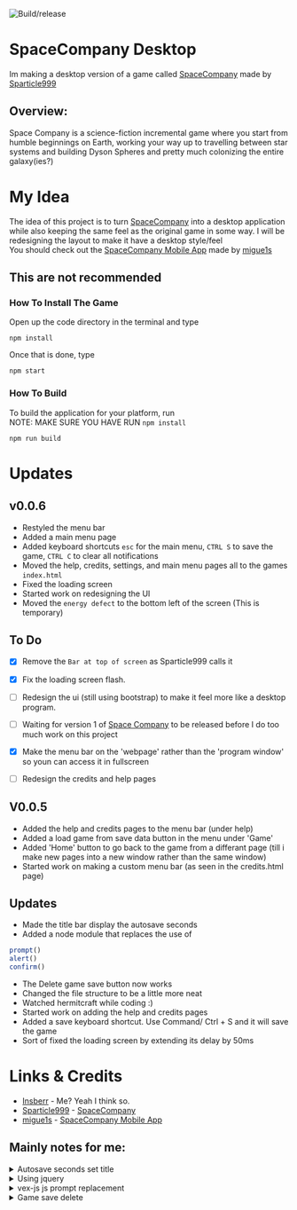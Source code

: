 ![Build/release](https://github.com/Insberr/SpaceCompany-Desktop/workflows/Build/release/badge.svg)


# SpaceCompany Desktop
Im making a desktop version of a game called <a href="https://github.com/sparticle999/spacecompany">SpaceCompany</a> made by <a href="https://github.com/sparticle999">Sparticle999</a>

## Overview:
Space Company is a science-fiction incremental game where you start from humble beginnings on Earth, working your way up to travelling between star systems and building Dyson Spheres and pretty much colonizing the entire galaxy(ies?)

# My Idea
The idea of this project is to turn <a href="https://github.com/sparticle999/spacecompany">SpaceCompany</a> into a desktop application while also keeping the same feel as the original game in some way. I will be redesigning the layout to make it have a desktop style/feel
<br>You should check out the <a href="https://github.com/migue1s/SpaceCompanyNative" target="_blank">SpaceCompany Mobile App</a> made by <a href="https://github.com/migue1s" target="_blank">migue1s</a>


## This are not recommended
### How To Install The Game
Open up the code directory in the terminal and type
```
npm install
```
Once that is done, type
```
npm start
```

### How To Build
To build the application for your platform, run
<br>NOTE: MAKE SURE YOU HAVE RUN `npm install`
```
npm run build
```


# Updates
## v0.0.6
* Restyled the menu bar
* Added a main menu page
* Added keyboard shortcuts 
`esc` for the main menu,
`CTRL S` to save the game,
`CTRL C` to clear all notifications
* Moved the help, credits, settings, and main menu pages all to the games `index.html`
* Fixed the loading screen
* Started work on redesigning the UI
* Moved the `energy defect` to the bottom left of the screen (This is temporary)


## To Do
* [x] Remove the `Bar at top of screen` as Sparticle999 calls it
* [x] Fix the loading screen flash. 
* [ ] Redesign the ui (still using bootstrap) to make it feel more like a desktop program.
* [ ] Waiting for version 1 of <a href="https://github.com/sparticle999/spacecompany">Space Company</a> to be released before I do too much work on this project
* [x] Make the menu bar on the 'webpage' rather than the 'program window' so youn can access it in fullscreen
* [ ] Redesign the credits and help pages


## V0.0.5
* Added the help and credits pages to the menu bar (under help)
* Added a load game from save data button in the menu under 'Game'
* Added 'Home' button to go back to the game from a differant page (till i make new pages into a new window rather than the same window)
* Started work on making a custom menu bar (as seen in the credits.html page)


## Updates
* Made the title bar display the autosave seconds
* Added a node module that replaces the use of
```js
prompt()
alert()
confirm()
``` 
* The Delete game save button now works
* Changed the file structure to be a little more neat
* Watched hermitcraft while coding :)
* Started work on adding the help and credits pages
* Added a save keyboard shortcut. Use Command/ Ctrl + S and it will save the game
* Sort of fixed the loading screen by extending its delay by 50ms


# Links & Credits
* <a href="https://github.com/Insberr" target="_blank">Insberr</a> - Me? Yeah I think so.
* <a href="https://github.com/sparticle999" target="_blank">Sparticle999</a> - <a href="https://github.com/sparticle999/spacecompany">SpaceCompany</a>
* <a href="https://github.com/migue1s" target="_blank">migue1s</a> - <a href="https://github.com/migue1s/SpaceCompanyNative" target="_blank">SpaceCompany Mobile App</a>



## Mainly notes for me:
<details><summary>Autosave seconds set title</summary>
<p>

```js
// This is what to put before the time left
document.title = companyName + " Company - Autosaving in " +
```
</p>
</details>


<details><summary>Using jquery</summary>
<p>

```html
<!-- this goes in the index.html file, at the bottom with all the script tags -->
<script>window.$ = window.jQuery = require('jquery');</script>
```
</p>
</details>

<details><summary>vex-js js prompt replacement</summary>
<p>

```html
<link rel="stylesheet" href="game/vex.css" />
<link rel="stylesheet" href="game/vex-theme-os.css" />
```

This goes in any js file that uses the `prompt()` function

```js
// This goes in any js file that uses the `prompt()` function
const vex = require('vex-js');
vex.registerPlugin(require('vex-dialog'))
vex.defaultOptions.className = 'vex-theme-os'
```

</p>
</details>

<details><summary>Game save delete</summary>
<p>

```js
instance.deleteSave = function() {
    var deleteSave;
    vex.dialog.prompt({
        message: "Are you sure you want to delete this save? It is irreversible! If so, type 'DELETE' into the box.",
        placeholder: 'DELETE',
        callback: function (value) {
            deleteSave = value;
            console.log(value)
            if(deleteSave === "DELETE") {
                localStorage.removeItem("save");
        
                vex.dialog.alert("Deleted Save");
                window.location.reload();
            } else {
                vex.dialog.alert("Deletion Cancelled");
            }
        }
    });
};
```

</p>
</details>
